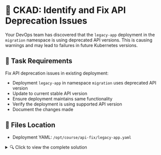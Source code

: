 # 🔧 CKAD: Identify and Fix API Deprecation Issues

Your DevOps team has discovered that the `legacy-app` deployment in the `migration` namespace is using deprecated API versions. This is causing warnings and may lead to failures in future Kubernetes versions.

## 🎯 Task Requirements

Fix API deprecation issues in existing deployment:
* Deployment `legacy-app` in namespace `migration` uses deprecated API version
* Update to current stable API version  
* Ensure deployment maintains same functionality
* Verify the deployment is using supported API version
* Document the changes made

## 📂 Files Location
- Deployment YAML: `/opt/course/api-fix/legacy-app.yaml`

<details>
<summary>🔍 Click to view the complete solution</summary>

## 🔍 Investigation Steps

1. **Check current deployment status:**
   ```bash
   kubectl get deployment legacy-app -n migration
   kubectl describe deployment legacy-app -n migration
   ```

2. **Examine the current YAML:**
   ```bash
   cat /opt/course/api-fix/legacy-app.yaml
   ```

3. **Check for deprecation warnings:**
   ```bash
   kubectl apply -f /opt/course/api-fix/legacy-app.yaml --dry-run=client
   kubectl apply -f /opt/course/api-fix/legacy-app.yaml --dry-run=server
   ```

4. **Find the correct API version:**
   ```bash
   kubectl api-resources | grep deployment
   kubectl explain deployment --api-version=apps/v1
   ```

## 🛠️ Fix Implementation

1. **Update the API version** in the deployment YAML
2. **Apply the updated deployment:**
   ```bash
   kubectl apply -f /opt/course/api-fix/legacy-app.yaml
   # or use replace if needed:
   kubectl replace -f /opt/course/api-fix/legacy-app.yaml --force
   ```

3. **Verify the fix:**
   ```bash
   kubectl get deployment legacy-app -n migration -o yaml | grep apiVersion
   kubectl rollout status deployment/legacy-app -n migration
   ```

## 📝 Documentation

Update `/opt/course/api-fix/changes-documented.md` with:
- The deprecated API version you found
- The current API version you updated to
- Commands used for verification
- Any additional changes needed

---

## 💡 Complete Solution

### Step 1: Identify the Issue
```bash
# Check current deployment
kubectl get deployment legacy-app -n migration
cat /opt/course/api-fix/legacy-app.yaml | grep apiVersion

# The deployment uses deprecated extensions/v1beta1
```

### Step 2: Find Correct API Version
```bash
# Check available API versions for Deployment
kubectl api-resources | grep deployment
# Output shows: deployments, deploy, apps/v1
```

### Step 3: Update the YAML
```bash
# Edit the deployment file
sed -i 's/extensions\/v1beta1/apps\/v1/' /opt/course/api-fix/legacy-app.yaml
```

### Step 4: Apply the Fix
```bash
# Apply the updated deployment
kubectl apply -f /opt/course/api-fix/legacy-app.yaml

# Or if needed, force replace
kubectl replace -f /opt/course/api-fix/legacy-app.yaml --force
```

### Step 5: Verify the Fix
```bash
# Check the deployment is using correct API version
kubectl get deployment legacy-app -n migration -o yaml | head -5

# Verify deployment is healthy
kubectl rollout status deployment/legacy-app -n migration
kubectl get pods -n migration -l app=legacy-app
```

### Updated YAML (Fixed Version):
```yaml
apiVersion: apps/v1  # Updated from extensions/v1beta1
kind: Deployment
metadata:
  name: legacy-app
  namespace: migration
  labels:
    app: legacy-app
    version: v1.0.0
    environment: production
spec:
  replicas: 2
  selector:
    matchLabels:
      app: legacy-app
  template:
    metadata:
      labels:
        app: legacy-app
        version: v1.0.0
    spec:
      containers:
      - name: web
        image: nginx:1.20
        ports:
        - containerPort: 80
          name: http
        resources:
          requests:
            cpu: 100m
            memory: 128Mi
          limits:
            cpu: 200m
            memory: 256Mi
        env:
        - name: APP_VERSION
          value: "1.0.0"
        - name: ENVIRONMENT
          value: "production"
        readinessProbe:
          httpGet:
            path: /
            port: 80
          initialDelaySeconds: 5
          periodSeconds: 10
        livenessProbe:
          httpGet:
            path: /
            port: 80
          initialDelaySeconds: 15
          periodSeconds: 20
      restartPolicy: Always
```

### Documentation Template:
```markdown
# API Deprecation Fix Documentation

## Changes Made:

### Before (Deprecated):
- API Version: extensions/v1beta1
- Issues Found: Deprecated API version, may not be supported in future K8s versions

### After (Current):
- API Version: apps/v1
- Changes Applied: Updated apiVersion from extensions/v1beta1 to apps/v1

### Verification:
- [x] Deployment is running with current API version
- [x] All functionality is maintained  
- [x] No deprecation warnings

## Commands Used:
kubectl apply -f /opt/course/api-fix/legacy-app.yaml
kubectl rollout status deployment/legacy-app -n migration
kubectl get deployment legacy-app -n migration -o yaml | head -5
```

</details>
